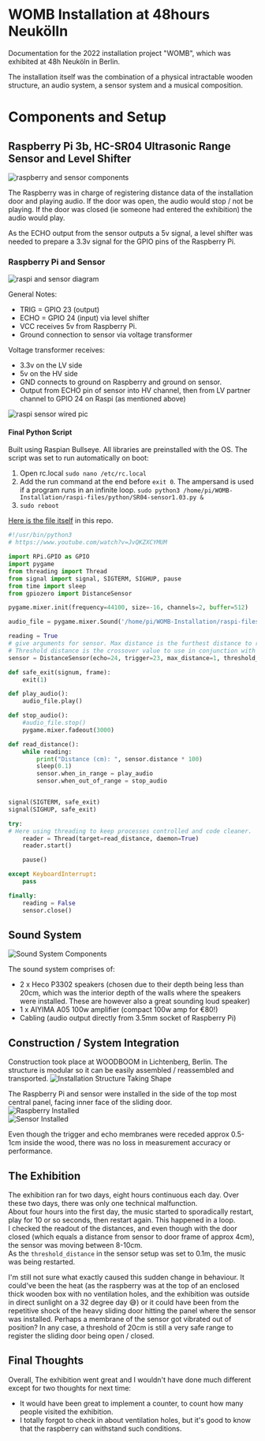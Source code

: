 # WOMB Installation at 48hours Neukölln 
Documentation for the 2022 installation project "WOMB", which was exhibited at 48h Neuköln in Berlin. 

The installation itself was the combination of a physical intractable wooden structure, an audio system, a sensor system and a musical composition. 

# Components and Setup

## Raspberry Pi 3b, HC-SR04 Ultrasonic Range Sensor and Level Shifter

![raspberry and sensor components](./img/raspi-setup-parts.png)     

The Raspberry was in charge of registering distance data of the installation door and playing audio. If the door was open, the audio would stop / not be playing. If the door was closed (ie someone had entered the exhibition) the audio would play.

As the ECHO output from the sensor outputs a 5v signal, a level shifter was needed to prepare a 3.3v signal for the GPIO pins of the Raspberry Pi.

### Raspberry Pi and Sensor

![raspi and sensor diagram](./img/raspi-sensor-diagram.jpg)     

General Notes:
- TRIG = GPIO 23 (output)
- ECHO = GPIO 24 (input) via level shifter
- VCC receives 5v from Raspberry Pi. 
- Ground connection to sensor via voltage transformer

Voltage transformer receives: 
- 3.3v on the LV side 
- 5v on the HV side
- GND connects to ground on Raspberry and ground on sensor. 
- Output from ECHO pin of sensor into HV channel, then from LV partner channel to GPIO 24 on Raspi (as mentioned above)

![raspi sensor wired pic](./img/raspi-sensor-wired.png)

#### Final Python Script

Built using Raspian Bullseye. All libraries are preinstalled with the OS.
The script was set to run automatically on boot:

1. Open rc.local
   ```sudo nano /etc/rc.local```
2. Add the run command at the end before ```exit 0```. The ampersand is used if a program runs in an infinite loop.
   ```sudo python3 /home/pi/WOMB-Installation/raspi-files/python/SR04-sensor1.03.py &```
3. ```sudo reboot```

[Here is the file itself](./raspi-files/python/SR04-sensor1.03.py) in this repo. 

```python
#!/usr/bin/python3
# https://www.youtube.com/watch?v=JvQKZXCYMUM

import RPi.GPIO as GPIO
import pygame
from threading import Thread
from signal import signal, SIGTERM, SIGHUP, pause
from time import sleep
from gpiozero import DistanceSensor

pygame.mixer.init(frequency=44100, size=-16, channels=2, buffer=512)

audio_file = pygame.mixer.Sound('/home/pi/WOMB-Installation/raspi-files/audio/womb-track-2.01-16bit.wav')

reading = True
# give arguments for sensor. Max distance is the furthest distance to raed. 
# Threshold distance is the crossover value to use in conjunction with methods .when_in_range and .when_out_of_range
sensor = DistanceSensor(echo=24, trigger=23, max_distance=1, threshold_distance=0.2)

def safe_exit(signum, frame):
	exit(1)

def play_audio():
	audio_file.play()

def stop_audio():
	#audio_file.stop()
	pygame.mixer.fadeout(3000)

def read_distance():
    while reading:
        print("Distance (cm): ", sensor.distance * 100)
        sleep(0.1)
        sensor.when_in_range = play_audio
        sensor.when_out_of_range = stop_audio


signal(SIGTERM, safe_exit)
signal(SIGHUP, safe_exit)

try:
# Here using threading to keep processes controlled and code cleaner.
    reader = Thread(target=read_distance, daemon=True)
    reader.start()  

    pause()

except KeyboardInterrupt:
	pass

finally:
	reading = False
	sensor.close()

```



## Sound System
![Sound System Components](./img/womb_audio_system.png)

The sound system comprises of: 
- 2 x Heco P3302 speakers (chosen due to their depth being less than 20cm, which was the interior depth of the walls where the speakers were installed. These are however also a great sounding loud speaker)
- 1 x AIYIMA A05 100w amplifier (compact 100w amp for €80!)
- Cabling (audio output directly from 3.5mm socket of Raspberry Pi)

## Construction / System Integration

Construction took place at WOODBOOM in Lichtenberg, Berlin. The structure is modular so it can be easily assembled / reassembled and transported. 
![Installation Structure Taking Shape](./img/womb_build_progress1.jpg)

The Raspberry Pi and sensor were installed in the side of the top most central panel, facing inner face of the sliding door.   
![Raspberry Installed](./img/raspi_installed.jpeg)   
![Sensor Installed](./img/sensor_installed.jpeg)   

Even though the trigger and echo membranes were receded approx 0.5-1cm inside the wood, there was no loss in measurement accuracy or performance. 

## The Exhibition

The exhibition ran for two days, eight hours continuous each day. Over these two days, there was only one technical malfunction.   
About four hours into the first day, the music started to sporadically restart, play for 10 or so seconds, then restart again. This happened in a loop.   
I checked the readout of the distances, and even though with the door closed (which equals a distance from sensor to door frame of approx 4cm), the sensor was moving between 8-10cm.   
As the ```threshold_distance``` in the sensor setup was set to 0.1m, the music was being restarted.    

I'm still not sure what exactly caused this sudden change in behaviour. It could've been the heat (as the raspberry was at the top of an enclosed thick wooden box with no ventilation holes, and the exhibition was outside in direct sunlight on a 32 degree day 😅) or it could have been from the repetitive shock of the heavy sliding door hitting the panel where the sensor was installed. Perhaps a membrane of the sensor got vibrated out of position? In any case, a threshold of 20cm is still a very safe range to register the sliding door being open / closed.

## Final Thoughts

Overall, The exhibition went great and I wouldn't have done much different except for two thoughts for next time:

- It would have been great to implement a counter, to count how many people visited the exhibition. 
- I totally forgot to check in about ventilation holes, but it's good to know that the raspberry can withstand such conditions. 
